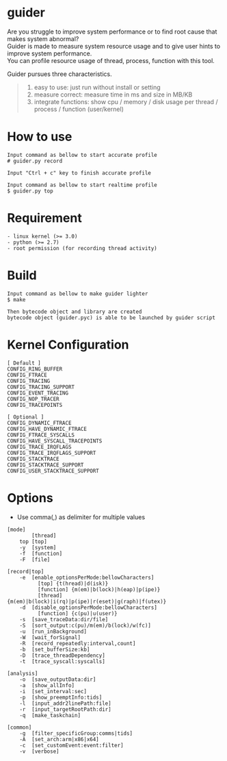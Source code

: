 # guider
Are you struggle to improve system performance or to find root cause that makes system abnormal?   
Guider is made to measure system resource usage and to give user hints to improve system performance.   
You can profile resource usage of thread, process, function with this tool.   

Guider pursues three characteristics.
>1. easy to use: just run without install or setting
>2. measure correct: measure time in ms and size in MB/KB
>3. integrate functions: show cpu / memory / disk usage per thread / process / function (user/kernel)


How to use
=======

```
Input command as bellow to start accurate profile
# guider.py record 

Input "Ctrl + c" key to finish accurate profile

Input command as bellow to start realtime profile
$ guider.py top 
```


Requirement
=======

```
- linux kernel (>= 3.0)
- python (>= 2.7)
- root permission (for recording thread activity)
```


Build
=======

```
Input command as bellow to make guider lighter
$ make

Then bytecode object and library are created
bytecode object (guider.pyc) is able to be launched by guider script
```


Kernel Configuration
=======

```
[ Default ]
CONFIG_RING_BUFFER
CONFIG_FTRACE
CONFIG_TRACING
CONFIG_TRACING_SUPPORT
CONFIG_EVENT_TRACING
CONFIG_NOP_TRACER
CONFIG_TRACEPOINTS

[ Optional ]
CONFIG_DYNAMIC_FTRACE
CONFIG_HAVE_DYNAMIC_FTRACE
CONFIG_FTRACE_SYSCALLS
CONFIG_HAVE_SYSCALL_TRACEPOINTS
CONFIG_TRACE_IRQFLAGS
CONFIG_TRACE_IRQFLAGS_SUPPORT
CONFIG_STACKTRACE
CONFIG_STACKTRACE_SUPPORT
CONFIG_USER_STACKTRACE_SUPPORT
```


Options
=======

* Use comma(,) as delimiter for multiple values

```
[mode]
        [thread]
    top [top]
    -y  [system]
    -f  [function]
    -F  [file]
    
[record|top]
    -e  [enable_optionsPerMode:bellowCharacters]
          [top] {t(hread)|d(isk)}
          [function] {m(em)|b(lock)|h(eap)|p(ipe)}
          [thread] {m(em)|b(lock)|i(rq)|p(ipe)|r(eset)|g(raph)|f(utex)}
    -d  [disable_optionsPerMode:bellowCharacters]
          [function] {c(pu)|u(user)}
    -s  [save_traceData:dir/file]
    -S  [sort_output:c(pu)/m(em)/b(lock)/w(fc)]
    -u  [run_inBackground]
    -W  [wait_forSignal]
    -R  [record_repeatedly:interval,count]
    -b  [set_bufferSize:kb]
    -D  [trace_threadDependency]
    -t  [trace_syscall:syscalls]
    
[analysis]
    -o  [save_outputData:dir]
    -a  [show_allInfo]
    -i  [set_interval:sec]
    -p  [show_preemptInfo:tids]
    -l  [input_addr2linePath:file]
    -r  [input_targetRootPath:dir]
    -q  [make_taskchain]
    
[common]
    -g  [filter_specificGroup:comms|tids]
    -A  [set_arch:arm|x86|x64]
    -c  [set_customEvent:event:filter]
    -v  [verbose]
```
